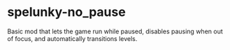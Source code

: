 # spelunky-no_pause
Basic mod that lets the game run while paused, disables pausing when out of focus, and automatically transitions levels. 
